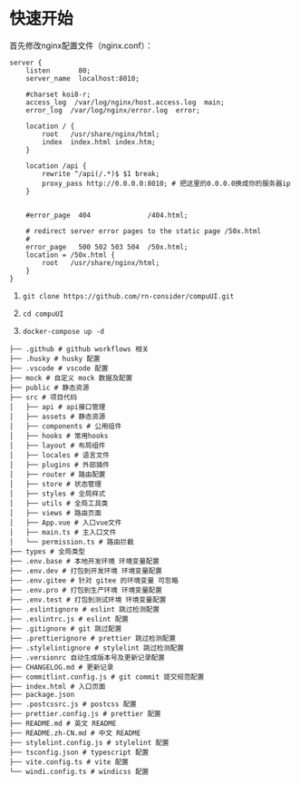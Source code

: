 # 快速开始

首先修改nginx配置文件（nginx.conf）：

```
server {
    listen       80;
    server_name  localhost:8010;

    #charset koi8-r;
    access_log  /var/log/nginx/host.access.log  main;
    error_log  /var/log/nginx/error.log  error;

    location / {
        root   /usr/share/nginx/html;
        index  index.html index.htm;
    }

    location /api {
        rewrite ^/api(/.*)$ $1 break;
        proxy_pass http://0.0.0.0:8010; # 把这里的0.0.0.0换成你的服务器ip
    }


    #error_page  404              /404.html;

    # redirect server error pages to the static page /50x.html
    #
    error_page   500 502 503 504  /50x.html;
    location = /50x.html {
        root   /usr/share/nginx/html;
    }
}
```

1. ```
   git clone https://github.com/rn-consider/compuUI.git
   ```
2. ```
   cd compuUI
   ```
3. ```
   docker-compose up -d
   ```

```
├── .github # github workflows 相关
├── .husky # husky 配置
├── .vscode # vscode 配置
├── mock # 自定义 mock 数据及配置
├── public # 静态资源
├── src # 项目代码
│   ├── api # api接口管理
│   ├── assets # 静态资源
│   ├── components # 公用组件
│   ├── hooks # 常用hooks
│   ├── layout # 布局组件
│   ├── locales # 语言文件
│   ├── plugins # 外部插件
│   ├── router # 路由配置
│   ├── store # 状态管理
│   ├── styles # 全局样式
│   ├── utils # 全局工具类
│   ├── views # 路由页面
│   ├── App.vue # 入口vue文件
│   ├── main.ts # 主入口文件
│   └── permission.ts # 路由拦截
├── types # 全局类型
├── .env.base # 本地开发环境 环境变量配置
├── .env.dev # 打包到开发环境 环境变量配置
├── .env.gitee # 针对 gitee 的环境变量 可忽略
├── .env.pro # 打包到生产环境 环境变量配置
├── .env.test # 打包到测试环境 环境变量配置
├── .eslintignore # eslint 跳过检测配置
├── .eslintrc.js # eslint 配置
├── .gitignore # git 跳过配置
├── .prettierignore # prettier 跳过检测配置
├── .stylelintignore # stylelint 跳过检测配置
├── .versionrc 自动生成版本号及更新记录配置
├── CHANGELOG.md # 更新记录
├── commitlint.config.js # git commit 提交规范配置
├── index.html # 入口页面
├── package.json
├── .postcssrc.js # postcss 配置
├── prettier.config.js # prettier 配置
├── README.md # 英文 README
├── README.zh-CN.md # 中文 README
├── stylelint.config.js # stylelint 配置
├── tsconfig.json # typescript 配置
├── vite.config.ts # vite 配置
└── windi.config.ts # windicss 配置
```
